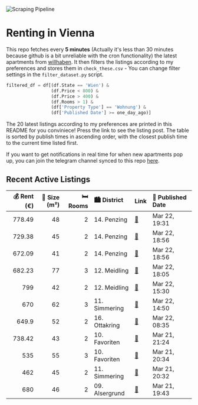 ![Scraping Pipeline](https://github.com/AthomsG/renting-in-vienna/actions/workflows/run_pipeline.yml/badge.svg)


# Renting in Vienna

This repo fetches every **5 minutes** (Actually it's less than 30 minutes because github is a bit unreliable with the cron functionality) the latest apartments from [willhaben](https://www.willhaben.at/).
It then filters the listings according to my preferences and stores them in `check_these.csv` - You can change filter settings in the `filter_dataset.py` script.

```python
filtered_df = df[(df.State == 'Wien') & 
                 (df.Price < 800) &
                 (df.Price > 400) &
                 (df.Rooms > 1) &
                 (df['Property Type'] == 'Wohnung') &
                 (df['Published Date'] >= one_day_ago)]
```

The 20 latest listings according to my preferences are printed in this README for you conviniece! Press the link to see the listing post.
The table is sorted by publish times in ascending order, with the closest publish time to the current time listed first.

If you want to get notifications in real time for when new apartments pop up, you can join the telegram channel synced to this repo [here](https://t.me/+1HPAYOf5BSsyNTlk).

## Recent Active Listings

|   💰 Rent (€) |   📏 Size (m²) |   🛏️ Rooms | 🏙️ District    | Link                                                                                                                                                                                             | 📅 Published Date   |
|-------------:|--------------:|-----------:|:---------------|:-------------------------------------------------------------------------------------------------------------------------------------------------------------------------------------------------|:-------------------|
|       778.49 |            48 |          2 | 14. Penzing    | [🔗](https://www.willhaben.at/iad/immobilien/d/mietwohnungen/wien/wien-1140-penzing/provisionsfrei:-unbefristeter-48m%C2%B2-erstbezug-mit-2-zimmern-und-einbauk%C3%BCche---1140-wien-2075344855/) | Mar 22, 19:31      |
|       729.38 |            45 |          2 | 14. Penzing    | [🔗](https://www.willhaben.at/iad/immobilien/d/mietwohnungen/wien/wien-1140-penzing/provisionsfrei:-unbefristeter-45m%C2%B2-erstbezug-mit-2-zimmern-und-einbauk%C3%BCche---1140-wien-1528570384/) | Mar 22, 18:56      |
|       672.09 |            41 |          2 | 14. Penzing    | [🔗](https://www.willhaben.at/iad/immobilien/d/mietwohnungen/wien/wien-1140-penzing/provisionsfrei:-unbefristeter-41m%C2%B2-erstbezug-mit-2-zimmern-und-einbauk%C3%BCche---1140-wien-1519450683/) | Mar 22, 18:56      |
|       682.23 |            77 |          3 | 12. Meidling   | [🔗](https://www.willhaben.at/iad/immobilien/d/mietwohnungen/wien/wien-1120-meidling/%22sch%C3%B6ne-3-zimmer-wohnung-mit-perfekter-verkehrsanbindung:-nahe-u4-und-u6%22-1618413278/)              | Mar 22, 18:05      |
|       799    |            42 |          2 | 12. Meidling   | [🔗](https://www.willhaben.at/iad/immobilien/d/mietwohnungen/wien/wien-1120-meidling/attraktive-2-zimmer-wohnung-im-neubau-unm%C3%B6bliert-mit-perfekter-anbindung-in-wien-meidling-1483691519/)  | Mar 22, 15:30      |
|       670    |            62 |          3 | 11. Simmering  | [🔗](https://www.willhaben.at/iad/immobilien/d/mietwohnungen/wien/wien-1110-simmering/gemeindewohnung-in-1110-wien-direktvergabe-weiterzugeben--wiener-wohnen-vormerkschein-1652350055/)          | Mar 22, 14:50      |
|       649.9  |            52 |          2 | 16. Ottakring  | [🔗](https://www.willhaben.at/iad/immobilien/d/mietwohnungen/wien/wien-1160-ottakring/2-zimmer-wohnung-in-der-hasnerstra%C3%9Fe%21-872018955/)                                                    | Mar 22, 08:35      |
|       738.42 |            43 |          2 | 10. Favoriten  | [🔗](https://www.willhaben.at/iad/immobilien/d/mietwohnungen/wien/wien-1100-favoriten/perfekte-studentenwohnung-oder-2er-wg.-wie-erstbezug%21-super-wohnung-f%C3%BCr-p%C3%A4rchen.-1983479882/)   | Mar 21, 21:24      |
|       535    |            55 |          3 | 10. Favoriten  | [🔗](https://www.willhaben.at/iad/immobilien/d/mietwohnungen/wien/wien-1100-favoriten/gemeinde-wohnung-vormerkschein-nr:-31.03.2025-776001728/)                                                   | Mar 21, 20:34      |
|       462    |            45 |          2 | 11. Simmering  | [🔗](https://www.willhaben.at/iad/immobilien/d/mietwohnungen/wien/wien-1110-simmering/gemeidewohnug-direktvergabe-1429603546/)                                                                    | Mar 21, 20:32      |
|       680    |            46 |          2 | 09. Alsergrund | [🔗](https://www.willhaben.at/iad/immobilien/d/mietwohnungen/wien/wien-1090-alsergrund/provisionsfreie-m%C3%B6blierte-46-m%C2%B2-single-altbauwohnung-befristet-auf-3-jahre-1201476125/)          | Mar 21, 19:43      |
